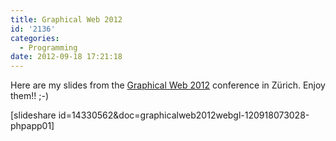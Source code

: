 ```yaml
---
title: Graphical Web 2012
id: '2136'
categories:
  - Programming
date: 2012-09-18 17:21:18
---
```


Here are my slides from the [Graphical Web 2012](http://www.graphicalweb.org "Graphical Web 2012") conference in Zürich. Enjoy them!! ;-)

\[slideshare id=14330562&doc=graphicalweb2012webgl-120918073028-phpapp01\]
